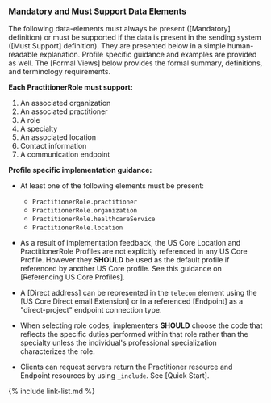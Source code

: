 
### Mandatory and Must Support Data Elements

The following data-elements must always be present ([Mandatory] definition) or must be supported if the data is present in the sending system ([Must Support] definition). They are presented below in a simple human-readable explanation.  Profile specific guidance and examples are provided as well.  The [Formal Views] below provides the  formal summary, definitions, and  terminology requirements.

**Each PractitionerRole must support:**

1. An associated organization
1. An associated practitioner
1. A role
1. A specialty
1. An associated location
1. Contact information
1. A communication endpoint

**Profile specific implementation guidance:**

* At least one of the following elements must be present:
    - `PractitionerRole.practitioner`
    - `PractitionerRole.organization`
    - `PractitionerRole.healthcareService`
    - `PractitionerRole.location`

* As a result of implementation feedback, the US Core Location  and PractitionerRole Profiles are not explicitly referenced in any US Core Profile. However they **SHOULD** be used as the default profile if referenced by another US Core profile. See this guidance on [Referencing US Core Profiles].
* <span class="bg-success" markdown="1"> A [Direct address] can be represented in the `telecom` element using the [US Core Direct email Extension] or in a referenced [Endpoint] as a "direct-project" endpoint connection type.</span><!-- new-content -->
* <span class="bg-success" markdown="1">When selecting role codes, implementers **SHOULD** choose the code that reflects the specific duties performed within that role rather than the specialty unless the individual's professional specialization characterizes the role.</span><!-- new-content -->
* Clients can request servers return the Practitioner resource and Endpoint resources by using `_include`. See [Quick Start].

{% include link-list.md %}
